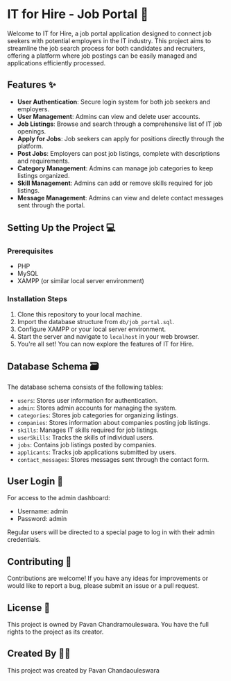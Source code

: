 # IT for Hire - Job Portal 🚀

Welcome to IT for Hire, a job portal application designed to connect job seekers with potential employers in the IT industry. This project aims to streamline the job search process for both candidates and recruiters, offering a platform where job postings can be easily managed and applications efficiently processed.

## Features ✨

- **User Authentication**: Secure login system for both job seekers and employers.
- **User Management**: Admins can view and delete user accounts.
- **Job Listings**: Browse and search through a comprehensive list of IT job openings.
- **Apply for Jobs**: Job seekers can apply for positions directly through the platform.
- **Post Jobs**: Employers can post job listings, complete with descriptions and requirements.
- **Category Management**: Admins can manage job categories to keep listings organized.
- **Skill Management**: Admins can add or remove skills required for job listings.
- **Message Management**: Admins can view and delete contact messages sent through the portal.

## Setting Up the Project 💻

### Prerequisites

- PHP
- MySQL
- XAMPP (or similar local server environment)

### Installation Steps

1. Clone this repository to your local machine.
2. Import the database structure from `db/job_portal.sql`.
3. Configure XAMPP or your local server environment.
4. Start the server and navigate to `localhost` in your web browser.
5. You're all set! You can now explore the features of IT for Hire.

## Database Schema 🗃️

The database schema consists of the following tables:

- `users`: Stores user information for authentication.
- `admin`: Stores admin accounts for managing the system.
- `categories`: Stores job categories for organizing listings.
- `companies`: Stores information about companies posting job listings.
- `skills`: Manages IT skills required for job listings.
- `userSkills`: Tracks the skills of individual users.
- `jobs`: Contains job listings posted by companies.
- `applicants`: Tracks job applications submitted by users.
- `contact_messages`: Stores messages sent through the contact form.

## User Login 🚪

For access to the admin dashboard:
- Username: admin
- Password: admin

Regular users will be directed to a special page to log in with their admin credentials.

## Contributing 🤝

Contributions are welcome! If you have any ideas for improvements or would like to report a bug, please submit an issue or a pull request.

## License 📄

This project is owned by Pavan Chandramouleswara. You have the full rights to the project as its creator.

## Created By 👨‍💻

This project was created by Pavan Chandaouleswara
